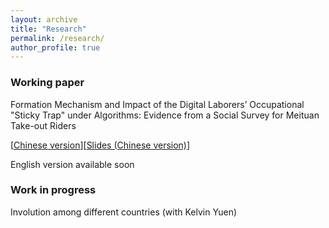 ```yaml
---
layout: archive
title: "Research"
permalink: /research/
author_profile: true
---
```


### Working paper

Formation Mechanism and Impact of the Digital Laborers’ Occupational "Sticky Trap" under Algorithms: Evidence from a Social Survey for Meituan Take-out Riders 


[[Chinese version](/files/Digital_Laborers_Stricky_Trap.pdf)][[Slides (Chinese version)](/files/slides.pdf)]

English version available soon

### Work in progress 

Involution among different countries (with Kelvin Yuen)
